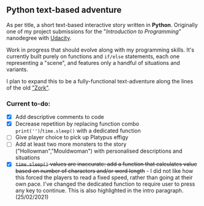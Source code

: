 ## Python text-based adventure

As per title, a short text-based interactive story written in **Python**.
Originally one of my project submissions for the "_Introduction to Programming_" nanodegree with [Udacity](www.udacity.com).

Work in progress that should evolve along with my programming skills. It's currently built purely on functions and `if/else` statements, each one representing a "scene", and features only a handful of situations and variants. 

I plan to expand this to be a fully-functional text-adventure along the lines of the old ["Zork"](https://en.wikipedia.org/wiki/Zork).


### Current to-do:

- [x] Add descriptive comments to code
- [x] Decrease repetition by replacing function combo `print('')`/`time.sleep()` with a dedicated function
- [ ] Give player choice to pick up Platypus effigy
- [ ] Add at least two more monsters to the story ("Hollowman","Mouldwoman") with personalised descriptions and situations
- [x] <del>`time.sleep()` values are inaccurate: add a function that calculates value based on number of characters and/or word length</del> - I did not like how this forced the players to read a fixed speed, rather than going at their own pace. I've changed the dedicated function to require user to press any key to continue. This is also highlighted in the intro paragraph. (25/02/2021)
